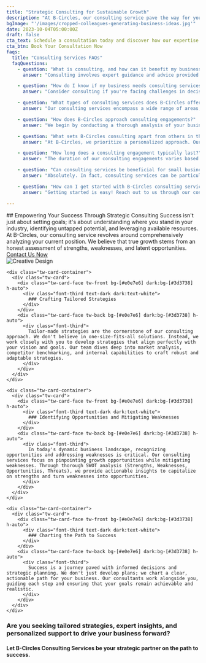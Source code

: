 ```yaml
---
title: "Strategic Consulting for Sustainable Growth"
description: "At B-Circles, our consulting service pave the way for your sustainable success. We delve deep into understanding your current standing and capabilities to craft a tailored strategy. Identifying your strengths, weaknesses, and untapped opportunities, we meticulously chart a path that aligns with your goals. Empower your business with our strategic consulting expertise today."
bgImage: "'/images/cropped-colleagues-generating-business-ideas.jpg'"
date: 2023-10-04T05:00:00Z
draft: false
cta_text: Schedule a consultation today and discover how our expertise can empower your business.
cta_btn: Book Your Consultation Now
faqs:
  title: "Consulting Services FAQs"
  faqQuestions:
    - question: "What is consulting, and how can it benefit my business?"
      answer: "Consulting involves expert guidance and advice provided by professionals to assist businesses in making strategic decisions, solving problems, and achieving specific goals. At B-Circles, our consulting services offer tailored strategies, insights, and support to drive sustainable growth and success for your business."

    - question: "How do I know if my business needs consulting services?"
      answer: "Consider consulting if you're facing challenges in decision-making, experiencing stagnant growth, seeking to enter new markets, or need assistance in strategic planning. Whether you're a startup, SME, or established enterprise, our consulting services cater to various business needs."

    - question: "What types of consulting services does B-Circles offer?"
      answer: "Our consulting services encompass a wide range of areas, including but not limited to strategic planning, market analysis, SWOT analysis, process optimization, change management, digital transformation, and more. We tailor our services to suit your specific industry and business requirements."

    - question: "How does B-Circles approach consulting engagements?"
      answer: "We begin by conducting a thorough analysis of your business, understanding your goals, strengths, weaknesses, and opportunities. Based on this assessment, we develop customized strategies and action plans. Our approach involves collaboration, continuous evaluation, and adaptation to ensure optimal results."

    - question: "What sets B-Circles consulting apart from others in the industry?"
      answer: "At B-Circles, we prioritize a personalized approach. Our team comprises experienced consultants with diverse industry backgrounds, allowing us to offer unique perspectives and innovative solutions. We focus on long-term partnerships, delivering actionable insights and support throughout your business journey."

    - question: "How long does a consulting engagement typically last?"
      answer: "The duration of our consulting engagements varies based on the complexity of your business needs and the scope of the project. Some projects may be short-term, while others require ongoing support and follow-ups. We work closely with you to establish timelines and milestones for each engagement."

    - question: "Can consulting services be beneficial for small businesses or startups?"
      answer: "Absolutely. In fact, consulting services can be particularly beneficial for small businesses and startups. Our expertise can assist in establishing a strong foundation, navigating challenges, and identifying growth opportunities, ultimately fostering success in the early stages and beyond."

    - question: "How can I get started with B-Circles consulting services?"
      answer: "Getting started is easy! Reach out to us through our contact form or give us a call to schedule an initial consultation. During this session, we'll discuss your business needs, goals, and potential areas where our consulting services can make a difference."

---
```


<div class="flex flex-col md:flex-row pb-5">
  <div class="md:w-1/2 md:pr-8">
    <div>
      ## Empowering Your Success Through Strategic Consulting
      Success isn't just about setting goals; it's about understanding where you stand in your industry, identifying untapped potential, and leveraging available resources. At B-Circles, our consulting service revolves around comprehensively analyzing your current position. We believe that true growth stems from an honest assessment of strengths, weaknesses, and latent opportunities.
    </div>
    <div class="flex flex-col md:flex-row items-center justify-between w-full">
      <a href="/contact-us" target="_blank" class="font-primary relative shadow-md font-bold mt-5 py-1 text-white uppercase cursor-pointer bg-primary rounded-xl text-lg text-center w-full hover:text-white">
        <span class="absolute -right-[15px] -top-[17px] animate-ping inline-flex rounded-full h-10 w-10 bg-primary"></span>
        Contact Us Now
      </a>
    </div>
  </div>
  <div class="md:w-1/2 md:mt-0">
    <img src="/images/cropped-colleagues-generating-business-ideas.jpg" alt="Creative Design" class="object-fit w-full rounded-xl shadow-md"></img>
  </div>
</div>
<section data-aos="fade-up">
  <div class="grid gap-x-2 gap-y-2 sm:grid-cols-2 lg:grid-cols-3" data-aos="zoom-in">

    <div class="tw-card-container">
      <div class="tw-card">
        <div class="tw-card-face tw-front bg-[#e0e7e6] dark:bg-[#3d3738] h-auto">
          <div class="font-third text-dark dark:text-white">
            ### Crafting Tailored Strategies
          </div>
        </div>
        <div class="tw-card-face tw-back bg-[#e0e7e6] dark:bg-[#3d3738] h-auto">
          <div class="font-third">
            Tailor-made strategies are the cornerstone of our consulting approach. We don't believe in one-size-fits-all solutions. Instead, we work closely with you to develop strategies that align perfectly with your vision and goals. Our team dives deep into market analysis, competitor benchmarking, and internal capabilities to craft robust and adaptable strategies.
          </div>
        </div>
      </div>
    </div>

    <div class="tw-card-container">
      <div class="tw-card">
        <div class="tw-card-face tw-front bg-[#e0e7e6] dark:bg-[#3d3738] h-auto">
          <div class="font-third text-dark dark:text-white">
            ### Identifying Opportunities and Mitigating Weaknesses
          </div>
        </div>
        <div class="tw-card-face tw-back bg-[#e0e7e6] dark:bg-[#3d3738] h-auto">
          <div class="font-third">
            In today's dynamic business landscape, recognizing opportunities and addressing weaknesses is critical. Our consulting services focus on pinpointing growth opportunities while mitigating weaknesses. Through thorough SWOT analysis (Strengths, Weaknesses, Opportunities, Threats), we provide actionable insights to capitalize on strengths and turn weaknesses into opportunities.
          </div>
        </div>
      </div>
    </div>

    <div class="tw-card-container">
      <div class="tw-card">
        <div class="tw-card-face tw-front bg-[#e0e7e6] dark:bg-[#3d3738] h-auto">
          <div class="font-third text-dark dark:text-white">
            ### Charting the Path to Success
          </div>
        </div>
        <div class="tw-card-face tw-back bg-[#e0e7e6] dark:bg-[#3d3738] h-auto">
          <div class="font-third">
            Success is a journey paved with informed decisions and strategic planning. We don't just develop plans; we chart a clear, actionable path for your business. Our consultants work alongside you, guiding each step and ensuring that your goals remain achievable and realistic.
          </div>
        </div>
      </div>
    </div>

  </div>
</section>









### Are you seeking tailored strategies, expert insights, and personalized support to drive your business forward? 
#### Let B-Circles Consulting Services be your strategic partner on the path to success. 


